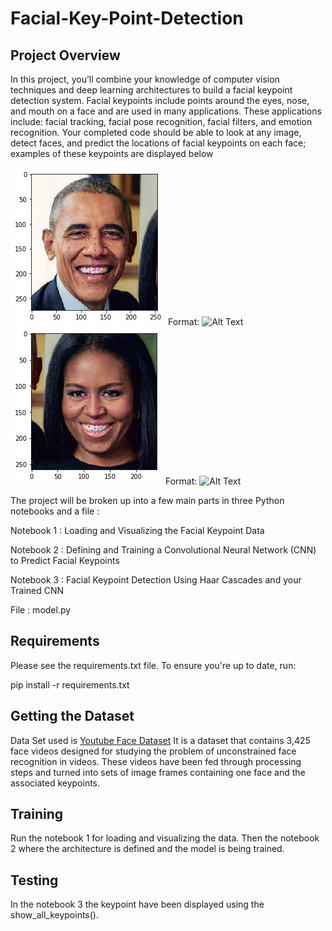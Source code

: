 # Facial-Key-Point-Detection

## Project Overview

In this project, you’ll combine your knowledge of computer vision techniques and deep learning architectures to build a facial keypoint detection system. Facial keypoints include points around the eyes, nose, and mouth on a face and are used in many applications. These applications include: facial tracking, facial pose recognition, facial filters, and emotion recognition. Your completed code should be able to look at any image, detect faces, and predict the locations of facial keypoints on each face; examples of these keypoints are displayed below

![GitHub Logo](/images/keypoint_eg1.png)
Format: ![Alt Text](url)
![GitHub Logo](/images/keypoint_eg2.png)
Format: ![Alt Text](url)

The project will be broken up into a few main parts in three Python notebooks and a file : 

Notebook 1 : Loading and Visualizing the Facial Keypoint Data

Notebook 2 : Defining and Training a Convolutional Neural Network (CNN) to Predict Facial Keypoints

Notebook 3 : Facial Keypoint Detection Using Haar Cascades and your Trained CNN

File : model.py

## Requirements
Please see the requirements.txt file. To ensure you're up to date, run:

pip install -r requirements.txt

## Getting the Dataset 
Data Set used is [Youtube Face Dataset](https://www.cs.tau.ac.il/~wolf/ytfaces/)
It is a dataset that contains 3,425 face videos designed for studying the problem of unconstrained face recognition in videos. These videos have been fed through processing steps and turned into sets of image frames containing one face and the associated keypoints.

## Training 
Run the notebook 1 for loading and visualizing the data.
Then the notebook 2 where the architecture is defined and the model is being trained.

## Testing
In the notebook 3 the keypoint have been displayed using the show_all_keypoints().
